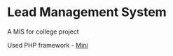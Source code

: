 # Lead Management System
A MIS for college project

Used PHP framework - [Mini](https://github.com/panique/mini)
